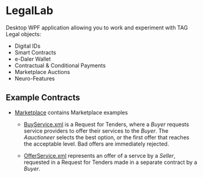LegalLab
==============

Desktop WPF application allowing you to work and experiment with TAG Legal objects: 

* Digital IDs
* Smart Contracts
* e-Daler Wallet
* Contractual & Conditional Payments
* Marketplace Auctions
* Neuro-Features

Example Contracts
----------------------

* [Marketplace](ExampleContracts/Marketplace) contains Marketplace examples

	* [BuyService.xml](ExampleContracts/Marketplace/BuyService.xml) is a Request for Tenders, where a *Buyer* requests service providers to offer their 
	services to the *Buyer*. The *Aauctioneer* selects the best option, or the first offer that reaches the acceptable level. Bad offers are immediately
	rejected.

	* [OfferService.xml](ExampleContracts/Marketplace/OfferService.xml) represents an offer of a servce by a *Seller*, requested in a Request for Tenders
	made in a separate contract by a *Buyer*.